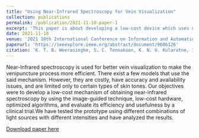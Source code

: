 ```yaml
---
title: "Using Near-Infrared Spectroscopy for Vein Visualization"
collection: publications
permalink: /publication/2021-11-10-paper-1
excerpt: 'This paper is about developing a low-cost device which uses near-infrared spectroscopy for vein viusalization compatible with a variety of skin tones.'
date: 2021-11-10
venue: '2021 10th International Conference on Information and Automation for Sustainability (ICIAfS)'
paperurl: 'https://ieeexplore.ieee.org/abstract/document/9606126'
citation: 'K. T. B. Weerasinghe, S. C. Tennakoon, K. N. U. Kularatne, I. Nawinne, R. Ragel and H. Jayakody, "Using Near-Infrared Spectroscopy for Vein Visualization," 2021 10th International Conference on Information and Automation for Sustainability (ICIAfS), Negambo, Sri Lanka, 2021, pp. 363-368, doi: 10.1109/ICIAfS52090.2021.9606126.'
---
```


Near-Infrared spectroscopy is used for better vein visualization to make the venipuncture process more efficient. There exist a few models that use the said mechanism. However, they are costly, have accuracy and availability issues, and are limited only to certain types of skin tones. Our objectives were to develop a low-cost mechanism of obtaining near-infrared spectroscopy by using the image-guided technique, low-cost hardware, optimized algorithms, and evaluate its efficiency and usefulness by a clinical trial.We have tested the prototype using different combinations of light sources with different intensities and have analyzed the results. 



[Download paper here](https://ieeexplore.ieee.org/abstract/document/9606126)

